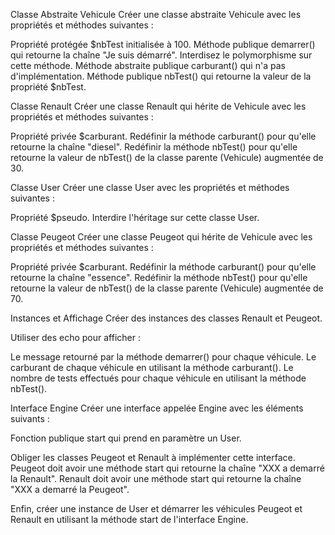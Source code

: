 Classe Abstraite Vehicule
Créer une classe abstraite Vehicule avec les propriétés et méthodes suivantes :

Propriété protégée $nbTest initialisée à 100.
Méthode publique demarrer() qui retourne la chaîne "Je suis démarré".
Interdisez le polymorphisme sur cette méthode.
Méthode abstraite publique carburant() qui n'a pas d'implémentation.
Méthode publique nbTest() qui retourne la valeur de la propriété $nbTest.

Classe Renault
Créer une classe Renault qui hérite de Vehicule avec les propriétés et méthodes suivantes :

Propriété privée $carburant.
Redéfinir la méthode carburant() pour qu'elle retourne la chaîne "diesel".
Redéfinir la méthode nbTest() pour qu'elle retourne la valeur de nbTest() de la classe parente (Vehicule) augmentée de 30.

Classe User
Créer une classe User avec les propriétés et méthodes suivantes :

Propriété $pseudo.
Interdire l'héritage sur cette classe User.

Classe Peugeot
Créer une classe Peugeot qui hérite de Vehicule avec les propriétés et méthodes suivantes :

Propriété privée $carburant.
Redéfinir la méthode carburant() pour qu'elle retourne la chaîne "essence".
Redéfinir la méthode nbTest() pour qu'elle retourne la valeur de nbTest() de la classe parente (Vehicule) augmentée de 70.

Instances et Affichage
Créer des instances des classes Renault et Peugeot.

Utiliser des echo pour afficher :

Le message retourné par la méthode demarrer() pour chaque véhicule.
Le carburant de chaque véhicule en utilisant la méthode carburant().
Le nombre de tests effectués pour chaque véhicule en utilisant la méthode nbTest().

Interface Engine
Créer une interface appelée Engine avec les éléments suivants :

Fonction publique start qui prend en paramètre un User.

Obliger les classes Peugeot et Renault à implémenter cette interface.
Peugeot doit avoir une méthode start qui retourne la chaîne "XXX a demarré la Renault".
Renault doit avoir une méthode start qui retourne la chaîne "XXX a demarré la Peugeot".

Enfin, créer une instance de User et démarrer les véhicules Peugeot et Renault en utilisant la méthode start de l'interface Engine.